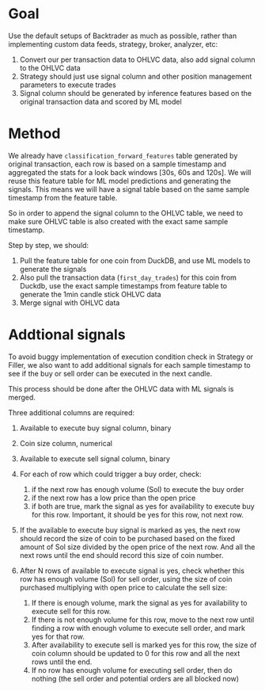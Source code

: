 # Goal

Use the default setups of Backtrader as much as possible, rather than implementing custom data feeds, strategy, broker, analyzer, etc:

1. Convert our per transaction data to OHLVC data, also add signal column to the OHLVC data
2. Strategy should just use signal column and other position management parameters to execute trades
3. Signal column should be generated by inference features based on the original transaction data and scored by ML model

# Method

We already have `classification_forward_features` table generated by original transaction, each row is based on a sample timestamp and aggregated the stats for a look back windows [30s, 60s and 120s]. We will reuse this feature table for ML model predictions and generating the signals. This means we will have a signal table based on the same sample timestamp from the feature table.

So in order to append the signal column to the OHLVC table, we need to make sure OHLVC table is also created with the exact same sample timestamp.

Step by step, we should:

1. Pull the feature table for one coin from DuckDB, and use ML models to generate the signals
2. Also pull the transaction data (`first_day_trades`) for this coin from Duckdb, use the exact sample timestamps from feature table to generate the 1min candle stick OHLVC data
3. Merge signal with OHLVC data

# Addtional signals

To avoid buggy implementation of execution condition check in Strategy or Filler, we also want to add additional signals for each sample timestamp to see if the buy or sell order can be executed in the next candle.

This process should be done after the OHLVC data with ML signals is merged.

Three additional columns are required:

1. Available to execute buy signal column, binary
2. Coin size column, numerical
3. Available to execute sell signal column, binary

1. For each of row which could trigger a buy order, check: 
    1. if the next row has enough volume (Sol) to execute the buy order
    2. if the next row has a low price than the open price
    3. if both are true, mark the signal as yes for availability to execute buy for this row. Important, it should be yes for this row, not next row.
2. If the available to execute buy signal is marked as yes, the next row should record the size of coin to be purchased based on the fixed amount of Sol size divided by the open price of the next row. And all the next rows until the end should record this size of coin number.
3. After N rows of available to execute signal is yes, check whether this row has enough volume (Sol) for sell order, using the size of coin purchased multiplying with open price to calculate the sell size:
    1. If there is enough volume, mark the signal as yes for availability to execute sell for this row. 
    2. If there is not enough volume for this row, move to the next row until finding a row with enough volume to execute sell order, and mark yes for that row.
    3. After availability to execute sell is marked yes for this row, the size of coin column should be updated to 0 for this row and all the next rows until the end.
    3. If no row has enough volume for executing sell order, then do nothing (the sell order and potential orders are all blocked now)